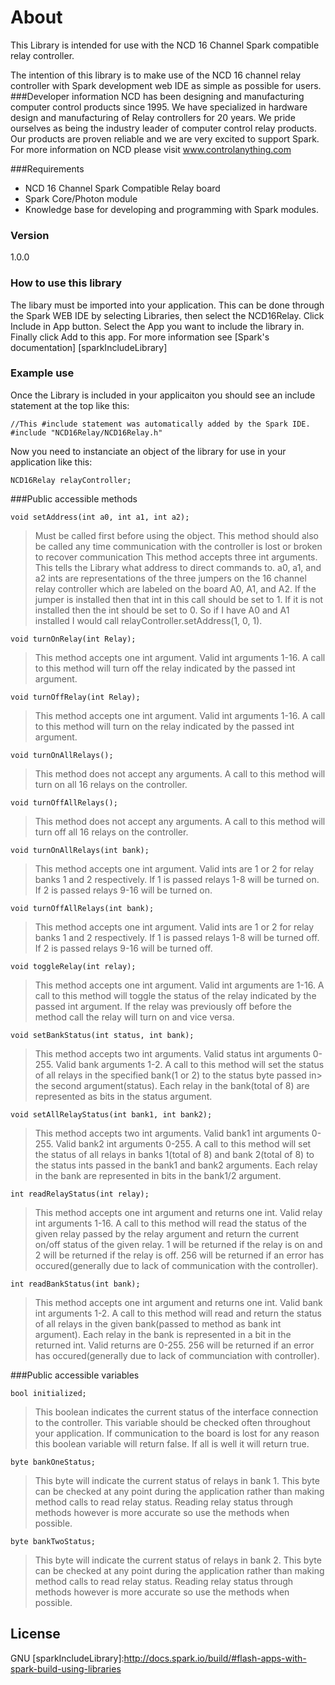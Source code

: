 # About

This Library is intended for use with the NCD 16 Channel Spark compatible relay controller.

The intention of this library is to make use of the NCD 16 channel relay controller with Spark development web IDE as simple as possible for users.
###Developer information
NCD has been designing and manufacturing computer control products since 1995.  We have specialized in hardware design and manufacturing of Relay controllers for 20 years.  We pride ourselves as being the industry leader of computer control relay products.  Our products are proven reliable and we are very excited to support Spark.  For more information on NCD please visit www.controlanything.com 

###Requirements
- NCD 16 Channel Spark Compatible Relay board
- Spark Core/Photon module
- Knowledge base for developing and programming with Spark modules.

### Version
1.0.0

### How to use this library

The libary must be imported into your application.  This can be done through the Spark WEB IDE by selecting Libraries, then select the NCD16Relay.  Click Include in App button.  Select the App you want to include the library in.  Finally click Add to this app.  For more information see [Spark's documentation] [sparkIncludeLibrary] 

### Example use

Once the Library is included in your applicaiton you should see an include statement at the top like this:
```
//This #include statement was automatically added by the Spark IDE.
#include "NCD16Relay/NCD16Relay.h"
```
Now you need to instanciate an object of the library for use in your application like this:
```
NCD16Relay relayController;
```
###Public accessible methods
```
void setAddress(int a0, int a1, int a2);
```
>Must be called first before using the object.  This method should also be called any time communication with
>the controller is lost or broken to recover communication  This method accepts three int arguments.  This
>tells the Library what address to direct commands to.  a0, a1, and a2 ints are representations of the three
>jumpers on the 16 channel relay controller which are labeled on the board A0, A1, and A2.  If the jumper is
>installed then that int in this call should be set to 1.  If it is not installed then the int should be set to 
>0.  So if I have A0 and A1 installed I would call relayController.setAddress(1, 0, 1).


```
void turnOnRelay(int Relay);
```
>This method accepts one int argument.  Valid int arguments 1-16.  A call to this method will turn off the
>relay indicated by the passed int argument.


```
void turnOffRelay(int Relay);
```
>This method accepts one int argument.  Valid int arguments 1-16.  A call to this method will turn on the relay
>indicated by the passed int argument.


```
void turnOnAllRelays();
```
>This method does not accept any arguments.  A call to this method will turn on all 16 relays on the
>controller.


```
void turnOffAllRelays();
```
>This method does not accept any arguments.  A call to this method will turn off all 16 relays on the
>controller.


```
void turnOnAllRelays(int bank);
```
>This method accepts one int argument.  Valid ints are 1 or 2 for relay banks 1 and 2 respectively.  If 1 is
>passed relays 1-8 will be turned on.  If 2 is passed relays 9-16 will be turned on.


```
void turnOffAllRelays(int bank);
```
>This method accepts one int argument.  Valid ints are 1 or 2 for relay banks 1 and 2 respectively.  If 1 is
>passed relays 1-8 will be turned off.  If 2 is passed relays 9-16 will be turned off.


```
void toggleRelay(int relay);
```
>This method accepts one int argument.  Valid int arguments are 1-16.  A call to this method will toggle the
>status of the relay indicated by the passed int argument.  If the relay was previously off before the method
>call the relay will turn on and vice versa.


```
void setBankStatus(int status, int bank);
```
>This method accepts two int arguments.  Valid status int arguments 0-255.  Valid bank arguments 1-2.  A call
>to this method will set the status of all relays in the specified bank(1 or 2) to the status byte passed in>
the second argument(status).  Each relay in the bank(total of 8) are represented as bits in the status
>argument.


```
void setAllRelayStatus(int bank1, int bank2);
```
>This method accepts two int arguments.  Valid bank1 int arguments 0-255.  Valid bank2 int arguments 0-255.  A
>call to this method will set the status of all relays in banks 1(total of 8) and bank 2(total of 8) to the
>status ints passed in the bank1 and bank2 arguments.  Each relay in the bank are represented in bits in the
>bank1/2 argument.


```
int readRelayStatus(int relay);
```
>This method accepts one int argument and returns one int.  Valid relay int arguments 1-16.  A call to this
>method will read the status of the given relay passed by the relay argument and return the current on/off
>status of the given relay.  1 will be returned if the relay is on and 2 will be returned if the relay is off. 
>256 will be returned if an error has occured(generally due to lack of communication with the controller).


```
int readBankStatus(int bank);
```
>This method accepts one int argument and returns one int.  Valid bank int arguments 1-2.  A call to this
>method will read and return the status of all relays in the given bank(passed to method as bank int argument). 
>Each relay in the bank is represented in a bit in the returned int.  Valid returns are 0-255.  256 will be
>returned if an error has occured(generally due to lack of communciation with controller).


###Public accessible variables
```
bool initialized;
```
>This boolean indicates the current status of the interface connection to the controller.  This variable should
>be checked often throughout your application.  If communication to the board is lost for any reason this
>boolean variable will return false.  If all is well it will return true.


```
byte bankOneStatus;
```
>This byte will indicate the current status of relays in bank 1.  This byte can be checked at any point during
>the application rather than making method calls to read relay status.  Reading relay status through methods
>however is more accurate so use the methods when possible.


```
byte bankTwoStatus;
```
>This byte will indicate the current status of relays in bank 2.  This byte can be checked at any point during
>the application rather than making method calls to read relay status.  Reading relay status through methods
>however is more accurate so use the methods when possible.


License
----

GNU
[sparkIncludeLibrary]:http://docs.spark.io/build/#flash-apps-with-spark-build-using-libraries
